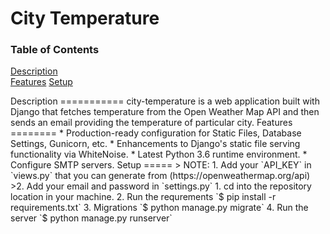 City Temperature
=========================
 
 ### Table of Contents  
[Description](#desc)  
[Features](#features) 
[Setup](#setup)

<a name="desc"/>
Description
===========
city-temperature is a web application built with Django that fetches temperature from the Open Weather Map API and then sends an email providing the temperature of particular city.

<a name="features"/>
Features
========
* Production-ready configuration for Static Files, Database Settings, Gunicorn, etc.
* Enhancements to Django's static file serving functionality via WhiteNoise.
* Latest Python 3.6 runtime environment.
* Configure SMTP servers.

<a name="setup"/>
Setup
=====
> NOTE: 1. Add your `API_KEY` in `views.py` that you can generate from (https://openweathermap.org/api)
>2. Add your email and password in `settings.py`
1. cd into the repository location in your machine.
2. Run the requrements `$ pip install -r requirements.txt`
3. Migrations `$ python manage.py migrate`
4. Run the server `$ python manage.py runserver`


